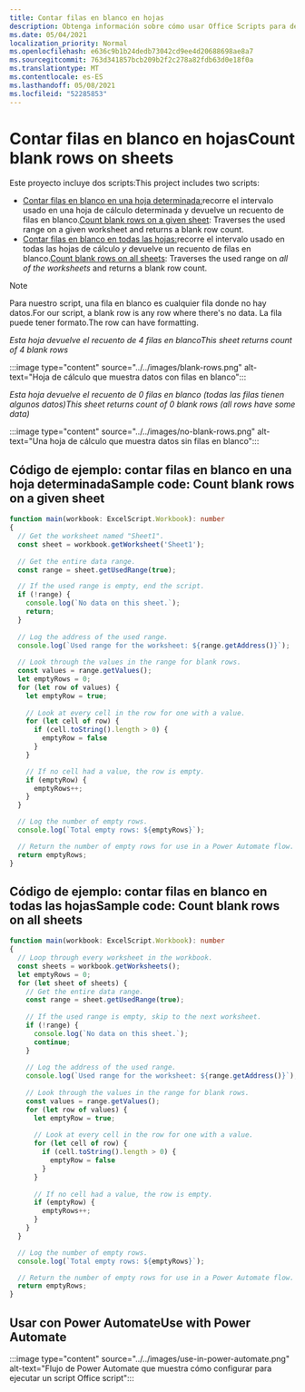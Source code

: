 ```yaml
---
title: Contar filas en blanco en hojas
description: Obtenga información sobre cómo usar Office Scripts para detectar si hay filas en blanco en lugar de datos en las hojas de cálculo y, a continuación, informe del recuento de filas en blanco que se usará en un flujo Power Automate.
ms.date: 05/04/2021
localization_priority: Normal
ms.openlocfilehash: e636c9b1b24dedb73042cd9ee4d20688698ae8a7
ms.sourcegitcommit: 763d341857bcb209b2f2c278a82fdb63d0e18f0a
ms.translationtype: MT
ms.contentlocale: es-ES
ms.lasthandoff: 05/08/2021
ms.locfileid: "52285853"
---
```

# <a name="count-blank-rows-on-sheets"></a><span data-ttu-id="dd574-103">Contar filas en blanco en hojas</span><span class="sxs-lookup"><span data-stu-id="dd574-103">Count blank rows on sheets</span></span>

<span data-ttu-id="dd574-104">Este proyecto incluye dos scripts:</span><span class="sxs-lookup"><span data-stu-id="dd574-104">This project includes two scripts:</span></span>

* <span data-ttu-id="dd574-105">[Contar filas en blanco en una hoja determinada:](#sample-code-count-blank-rows-on-a-given-sheet)recorre el intervalo usado en una hoja de cálculo determinada y devuelve un recuento de filas en blanco.</span><span class="sxs-lookup"><span data-stu-id="dd574-105">[Count blank rows on a given sheet](#sample-code-count-blank-rows-on-a-given-sheet): Traverses the used range on a given worksheet and returns a blank row count.</span></span>
* <span data-ttu-id="dd574-106">[Contar filas en blanco en todas las hojas:](#sample-code-count-blank-rows-on-all-sheets)recorre el intervalo usado en todas las hojas de cálculo _y_ devuelve un recuento de filas en blanco.</span><span class="sxs-lookup"><span data-stu-id="dd574-106">[Count blank rows on all sheets](#sample-code-count-blank-rows-on-all-sheets): Traverses the used range on _all of the worksheets_ and returns a blank row count.</span></span>

> [!NOTE]
> <span data-ttu-id="dd574-107">Para nuestro script, una fila en blanco es cualquier fila donde no hay datos.</span><span class="sxs-lookup"><span data-stu-id="dd574-107">For our script, a blank row is any row where there's no data.</span></span> <span data-ttu-id="dd574-108">La fila puede tener formato.</span><span class="sxs-lookup"><span data-stu-id="dd574-108">The row can have formatting.</span></span>

<span data-ttu-id="dd574-109">_Esta hoja devuelve el recuento de 4 filas en blanco_</span><span class="sxs-lookup"><span data-stu-id="dd574-109">_This sheet returns count of 4 blank rows_</span></span>

:::image type="content" source="../../images/blank-rows.png" alt-text="Hoja de cálculo que muestra datos con filas en blanco":::

<span data-ttu-id="dd574-111">_Esta hoja devuelve el recuento de 0 filas en blanco (todas las filas tienen algunos datos)_</span><span class="sxs-lookup"><span data-stu-id="dd574-111">_This sheet returns count of 0 blank rows (all rows have some data)_</span></span>

:::image type="content" source="../../images/no-blank-rows.png" alt-text="Una hoja de cálculo que muestra datos sin filas en blanco":::

## <a name="sample-code-count-blank-rows-on-a-given-sheet"></a><span data-ttu-id="dd574-113">Código de ejemplo: contar filas en blanco en una hoja determinada</span><span class="sxs-lookup"><span data-stu-id="dd574-113">Sample code: Count blank rows on a given sheet</span></span>

```TypeScript
function main(workbook: ExcelScript.Workbook): number
{
  // Get the worksheet named "Sheet1".
  const sheet = workbook.getWorksheet('Sheet1'); 
  
  // Get the entire data range.
  const range = sheet.getUsedRange(true);

  // If the used range is empty, end the script.
  if (!range) {
    console.log(`No data on this sheet.`);
    return;
  }
  
  // Log the address of the used range.
  console.log(`Used range for the worksheet: ${range.getAddress()}`);
    
  // Look through the values in the range for blank rows.
  const values = range.getValues();
  let emptyRows = 0;
  for (let row of values) {
    let emptyRow = true;
    
    // Look at every cell in the row for one with a value.
    for (let cell of row) {
      if (cell.toString().length > 0) {
        emptyRow = false
      }
    }

    // If no cell had a value, the row is empty.
    if (emptyRow) {
      emptyRows++;
    }
  }

  // Log the number of empty rows.
  console.log(`Total empty rows: ${emptyRows}`);

  // Return the number of empty rows for use in a Power Automate flow.
  return emptyRows;
}
```

## <a name="sample-code-count-blank-rows-on-all-sheets"></a><span data-ttu-id="dd574-114">Código de ejemplo: contar filas en blanco en todas las hojas</span><span class="sxs-lookup"><span data-stu-id="dd574-114">Sample code: Count blank rows on all sheets</span></span>

```TypeScript
function main(workbook: ExcelScript.Workbook): number
{
  // Loop through every worksheet in the workbook.
  const sheets = workbook.getWorksheets();
  let emptyRows = 0;
  for (let sheet of sheets) {     
    // Get the entire data range.
    const range = sheet.getUsedRange(true);
  
    // If the used range is empty, skip to the next worksheet.
    if (!range) {
      console.log(`No data on this sheet.`);
      continue;
    }
    
    // Log the address of the used range.
    console.log(`Used range for the worksheet: ${range.getAddress()}`);
      
    // Look through the values in the range for blank rows.
    const values = range.getValues();
    for (let row of values) {
      let emptyRow = true;
      
      // Look at every cell in the row for one with a value.
      for (let cell of row) {
        if (cell.toString().length > 0) {
          emptyRow = false
        }
      }
  
      // If no cell had a value, the row is empty.
      if (emptyRow) {
        emptyRows++;
      }
    }
  }

  // Log the number of empty rows.
  console.log(`Total empty rows: ${emptyRows}`);

  // Return the number of empty rows for use in a Power Automate flow.
  return emptyRows;
}
```

## <a name="use-with-power-automate"></a><span data-ttu-id="dd574-115">Usar con Power Automate</span><span class="sxs-lookup"><span data-stu-id="dd574-115">Use with Power Automate</span></span>

:::image type="content" source="../../images/use-in-power-automate.png" alt-text="Flujo de Power Automate que muestra cómo configurar para ejecutar un script Office script":::
